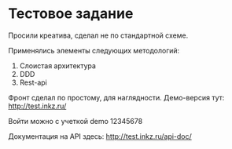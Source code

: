 # Тестовое задание

Просили креатива, сделал не по стандартной схеме. 

Применялись элементы следующих методологий:

1. Слоистая архитектура
2. DDD
3. Rest-api

Фронт сделал по простому, для наглядности. Демо-версия тут: http://test.inkz.ru/

Войти можно с учеткой demo 12345678

Документация на API здесь: http://test.inkz.ru/api-doc/

